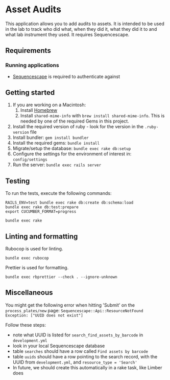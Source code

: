 # Asset Audits

This application allows you to add audits to assets. It is intended to be used in the lab to track
who did what, when they did it, what they did it to and what lab instrument they used. It requires
Sequencescape.

## Requirements

### Running applications

- [Sequencescape](https://github.com/sanger/sequencescape/) is required to authenticate against

## Getting started

1. If you are working on a Macintosh:
   1. Install [Homebrew](https://brew.sh)
   1. Install `shared-mime-info` with `brew install shared-mime-info`. This is
      needed by one of the required Gems in this project.
1. Install the required version of ruby - look for the version in the `.ruby-version` file
1. Install bundler: `gem install bundler`
1. Install the required gems: `bundle install`
1. Migrate/setup the database: `bundle exec rake db:setup`
1. Configure the settings for the environment of interest in: `config/settings`
1. Run the server: `bundle exec rails server`

## Testing

To run the tests, execute the following commands:

    RAILS_ENV=test bundle exec rake db:create db:schema:load
    bundle exec rake db:test:prepare
    export CUCUMBER_FORMAT=progress

    bundle exec rake

## Linting and formatting

Rubocop is used for linting.

```shell
bundle exec rubocop
```

Prettier is used for formatting.

```shell
bundle exec rbprettier --check . --ignore-unknown
```

## Miscellaneous

You might get the following error when hitting 'Submit' on the `process_plates/new` page:
`Sequencescape::Api::ResourceNotFound Exception: ["UUID does not exist"]`

Follow these steps:

- note what UUID is listed for `search_find_assets_by_barcode` in `development.yml`
- look in your local Sequencescape database
- table `searches` should have a row called `Find assets by barcode`
- table `uuids` should have a row pointing to the search record, with the UUID from
  `development.yml`, and `resource_type = 'Search'`
- In future, we should create this automatically in a rake task, like Limber does
